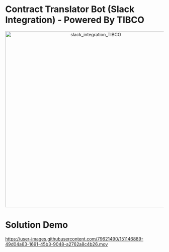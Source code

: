 # Contract Translator Bot (Slack Integration) - Powered By TIBCO
<p align="center">
<img width="560" alt="slack_integration_TIBCO" src="https://user-images.githubusercontent.com/79621490/151149485-e403c17d-06a3-4f1b-96fc-d26b01edde82.png">
</p>


# Solution Demo

https://user-images.githubusercontent.com/79621490/151146889-49d04a63-1691-45b3-9048-a2762a8c4b26.mov

